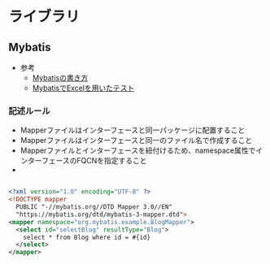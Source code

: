 # ライブラリ

## Mybatis

 - 参考
   - [Mybatisの書き方](https://qiita.com/5zm/items/e1faac61a1d00998fb1f)
   - [MybatisでExcelを用いたテスト](https://qiita.com/asachan/items/9d8cbb1965633531c868)

### 記述ルール
 
 - Mapperファイルはインターフェースと同一パッケージに配置すること
 - Mapperファイルはインターフェースと同一のファイル名で作成すること
 - Mapperファイルとインターフェースを紐付けるため、namespace属性でインターフェースのFQCNを指定すること
 - 





```xml

<?xml version="1.0" encoding="UTF-8" ?>
<!DOCTYPE mapper
  PUBLIC "-//mybatis.org//DTD Mapper 3.0//EN"
  "https://mybatis.org/dtd/mybatis-3-mapper.dtd">
<mapper namespace="org.mybatis.example.BlogMapper">
  <select id="selectBlog" resultType="Blog">
    select * from Blog where id = #{id}
  </select>
</mapper>

```